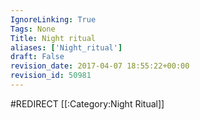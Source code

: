 ```yaml
---
IgnoreLinking: True
Tags: None
Title: Night ritual
aliases: ['Night_ritual']
draft: False
revision_date: 2017-04-07 18:55:22+00:00
revision_id: 50981
---
```


#REDIRECT [[:Category:Night Ritual]]
